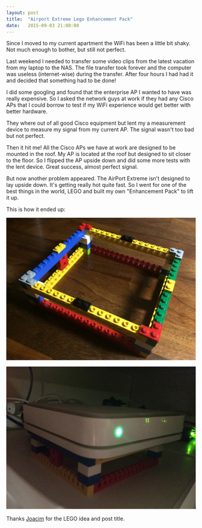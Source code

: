 ```yaml
---
layout: post
title:  "Airport Extreme Lego Enhancement Pack"
date:   2015-09-03 21:00:00
---
```

Since I moved to my current apartment the WiFi has been a little bit shaky.
Not much enough to bother, but still not perfect.

Last weekend I needed to transfer some video clips from the latest vacation from my laptop to the NAS.
The file transfer took forever and the computer was useless (internet-wise) during the transfer.
After four hours I had had it and decided that something had to be done!

I did some googling and found that the enterprise AP I wanted to have was really expensive.
So I asked the network guys at work if they had any Cisco APs that I could borrow to test if my WiFi experience would get better with better hardware.

They where out of all good Cisco equipment but lent my a measurement device to measure my signal from my current AP.
The signal wasn't too bad but not perfect.

Then it hit me! All the Cisco APs we have at work are designed to be mounted in the roof. My AP is located at the roof but designed to sit closer to the floor.
So I flipped the AP upside down and did some more tests with the lent device.
Great success, almost perfect signal.

But now another problem appeared. The AirPort Extreme isn't designed to lay upside down. It's getting really hot quite fast.
So I went for one of the best things in the world, LEGO and built my own "Enhancement Pack" to lift it up.

This is how it ended up:


![ape-1](/images/2015/ape-1.jpg)

![ape-2](/images/2015/ape-2.jpg)

Thanks [Joacim](https://macpro.se) for the LEGO idea and post title.
